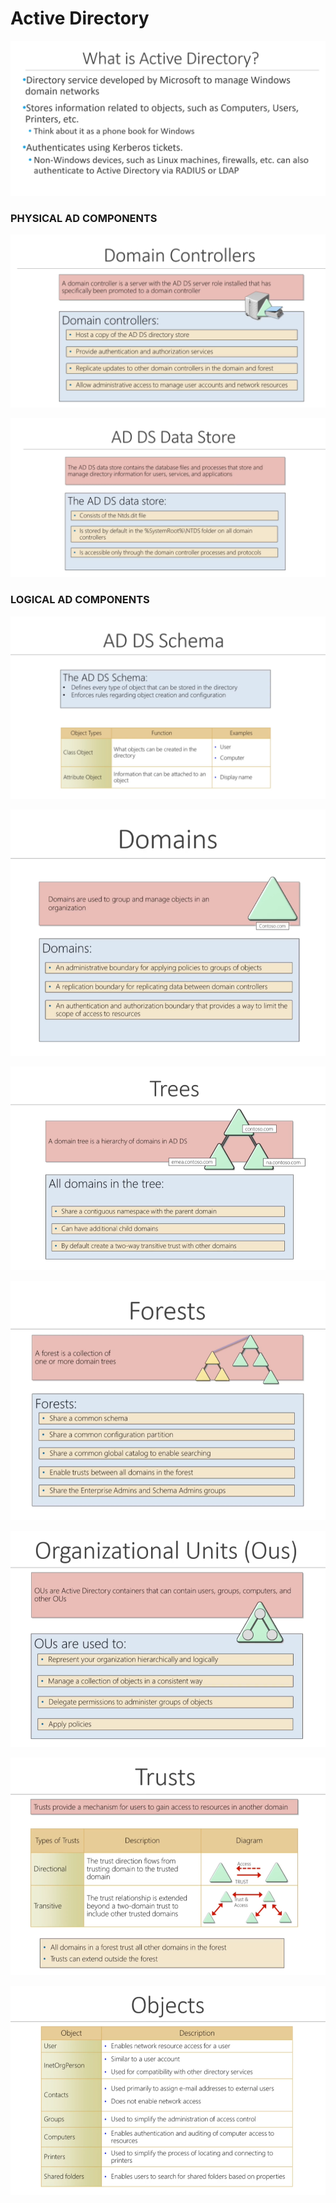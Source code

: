# Active Directory

![](../.gitbook/assets/image%20%289%29.png)

### PHYSICAL AD COMPONENTS

![](../.gitbook/assets/image%20%2810%29.png)

![](../.gitbook/assets/image%20%287%29.png)

### LOGICAL AD COMPONENTS

![](../.gitbook/assets/image%20%285%29.png)

![](../.gitbook/assets/image%20%286%29.png)

![](../.gitbook/assets/image%20%2811%29.png)

![](../.gitbook/assets/image%20%2814%29.png)

![](../.gitbook/assets/image%20%288%29.png)

![](../.gitbook/assets/image%20%2812%29.png)

![](../.gitbook/assets/image%20%2813%29.png)



